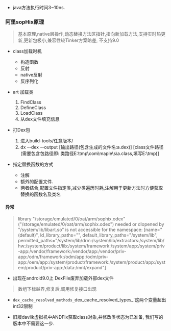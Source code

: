 * java方法执行时间3~10ns.

### 阿里sopHix原理
> 基本原理,native层操作,动态替换方法区指针,指向新加载方法,支持实时热更新,更新包极小,兼容性较Tinker方案略差,
不支持9.0
* class加载时机
	* 构造函数
	* 反射
	* native反射
	* 反序列化
	

* art 加载类
	1. FindClass
	2. DefineClass
	3. LoadClass
	4. 从dex文件填充信息

* 打Dex包
	1. 进入build-tools/任意版本/
	2. dx --dex --output [输出路径(包含生成的文件名:a.dex)] [class文件路径(需要包含包路径即: 类路径E:\tmp\com\maple\s\a.class,填写E:\tmp\)]
* 指定替换函数的方式
	* 注解
	* 额外的配置文件.
	* 两者结合,配置文件指定类,减少类遍历时耗,注解用于更新方法时方便获取替换的函数名及类名
	
	
#### 异常

> library "/storage/emulated/0/oat/arm/sophix.odex" ("/storage/emulated/0/oat/arm/sophix.odex") needed or dlopened by "/system/lib/libart.so" is not accessible for the namespace: [name="(default)", ld_library_paths="", default_library_paths="/system/lib", permitted_paths="/system/lib/drm:/system/lib/extractors:/system/lib/hw:/system/product/lib:/system/framework:/system/app:/system/priv-app:/vendor/framework:/vendor/app:/vendor/priv-app:/odm/framework:/odm/app:/odm/priv-app:/oem/app:/system/product/framework:/system/product/app:/system/product/priv-app:/data:/mnt/expand"]

* 出现在android9.0上 DexFile废弃加载外部dex文件

> 数组下标越界,修复后,调用修复接口出现

* `dex_cache_resolved_methods_`dex_cache_resolved_types_`这两个变量超出int32限制

* 旧版davlik虚拟机中ANDFIx获取class对象,并修改类状态为已准备, 我们写的版本中不需要这一步.